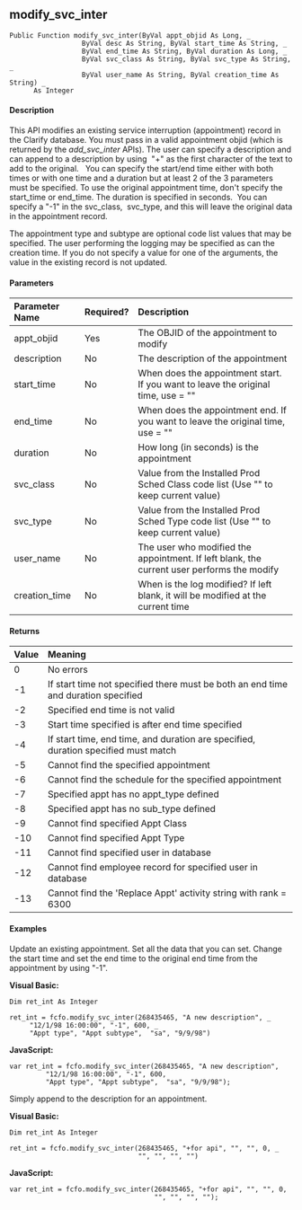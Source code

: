 modify_svc_inter
------------------

```
Public Function modify_svc_inter(ByVal appt_objid As Long, _
                  ByVal desc As String, ByVal start_time As String, _
                  ByVal end_time As String, ByVal duration As Long, _
                  ByVal svc_class As String, ByVal svc_type As String, _
                  ByVal user_name As String, ByVal creation_time As String) _
      As Integer
```

#### Description

This API modifies an existing service interruption (appointment) record in the Clarify database. You must pass in a valid appointment objid (which is returned by the _add_svc_inter_ APIs). The user can specify a description and can append to a description by using  "+" as the first character of the text to add to the original.   You can specify the start/end time either with both times or with one time and a duration but at least 2 of the 3 parameters must be specified. To use the original appointment time, don't specify the start_time or end_time. The duration is specified in seconds.  You can specify a "-1" in the svc_class,  svc_type, and this will leave the original data in the appointment record.

The appointment type and subtype are optional code list values that may be specified. The user performing the logging may be specified as can the creation time. If you do not specify a value for one of the arguments, the value in the existing record is not updated.

#### Parameters

| Parameter Name | Required? | Description |
|:--- |:--- |:--- |
| appt_objid | Yes | The OBJID of the appointment to modify |
| description | No | The description of the appointment |
| start_time | No | When does the appointment start. If you want to leave the original time, use = "" |
| end_time | No | When does the appointment end. If you want to leave the original time, use = "" |
| duration | No | How long (in seconds) is the appointment |
| svc_class | No | Value from the Installed Prod Sched Class code list (Use "" to keep current value) |
| svc_type | No | Value from the Installed Prod Sched Type code list (Use "" to keep current value) |
| user_name | No | The user who modified the appointment. If left blank, the current user performs the modify |
| creation_time | No | When is the log modified? If left blank, it will be modified at the current time |

#### Returns

| Value | Meaning |
|:--- |:--- |
| 0 | No errors |
| -1 | If start time not specified there must be both an end time and duration specified |
| -2 | Specified end time is not valid |
| -3 | Start time specified is after end time specified |
| -4 | If start time, end time, and duration are specified, duration specified must match |
| -5 | Cannot find the specified appointment |
| -6 | Cannot find the schedule for the specified appointment |
| -7 | Specified appt has no appt_type defined |
| -8 | Specified appt has no sub_type defined |
| -9 | Cannot find specified Appt Class |
| -10 | Cannot find specified Appt Type |
| -11 | Cannot find specified user in database |
| -12 | Cannot find employee record for specified user in database |
| -13 | Cannot find the 'Replace Appt' activity string with rank = 6300 |

#### Examples

Update an existing appointment. Set all the data that you can set. Change the start time and set the end time to the original end time from the appointment by using "-1".

**Visual Basic:**
```
Dim ret_int As Integer

ret_int = fcfo.modify_svc_inter(268435465, "A new description", _
     "12/1/98 16:00:00", "-1", 600, _
     "Appt type", "Appt subtype",  "sa", "9/9/98")
```

**JavaScript:**
```
var ret_int = fcfo.modify_svc_inter(268435465, "A new description",
         "12/1/98 16:00:00", "-1", 600,
         "Appt type", "Appt subtype",  "sa", "9/9/98");
```

Simply append to the description for an appointment.

**Visual Basic:**
```
Dim ret_int As Integer

ret_int = fcfo.modify_svc_inter(268435465, "+for api", "", "", 0, _
                                "", "", "", "")
```

**JavaScript:**
```
var ret_int = fcfo.modify_svc_inter(268435465, "+for api", "", "", 0,
                                    "", "", "", "");
```